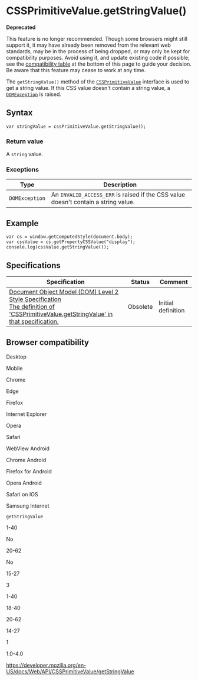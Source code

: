 # CSSPrimitiveValue.getStringValue()

**Deprecated**

This feature is no longer recommended. Though some browsers might still support it, it may have already been removed from the relevant web standards, may be in the process of being dropped, or may only be kept for compatibility purposes. Avoid using it, and update existing code if possible; see the [compatibility table](#browser_compatibility) at the bottom of this page to guide your decision. Be aware that this feature may cease to work at any time.

The `getStringValue()` method of the [`CSSPrimitiveValue`](../cssprimitivevalue) interface is used to get a string value. If this CSS value doesn't contain a string value, a [`DOMException`](../domexception) is raised.

## Syntax

    var stringValue = cssPrimitiveValue.getStringValue();

### Return value

A `string` value.

### Exceptions

<table><thead><tr class="header"><th><strong>Type</strong></th><th><strong>Description</strong></th></tr></thead><tbody><tr class="odd"><td><code>DOMException</code></td><td>An <code>INVALID_ACCESS_ERR</code> is raised if the CSS value doesn't contain a string value.</td></tr></tbody></table>

## Example

    var cs = window.getComputedStyle(document.body);
    var cssValue = cs.getPropertyCSSValue("display");
    console.log(cssValue.getStringValue());

## Specifications

<table><thead><tr class="header"><th>Specification</th><th>Status</th><th>Comment</th></tr></thead><tbody><tr class="odd"><td><a href="https://www.w3.org/TR/DOM-Level-2-Style/css.html#CSS-CSSPrimitiveValue-getStringValue">Document Object Model (DOM) Level 2 Style Specification<br />
<span class="small">The definition of 'CSSPrimitiveValue.getStringValue' in that specification.</span></a></td><td><span class="spec-obsolete">Obsolete</span></td><td>Initial definition</td></tr></tbody></table>

## Browser compatibility

Desktop

Mobile

Chrome

Edge

Firefox

Internet Explorer

Opera

Safari

WebView Android

Chrome Android

Firefox for Android

Opera Android

Safari on IOS

Samsung Internet

`getStringValue`

1-40

No

20-62

No

15-27

3

1-40

18-40

20-62

14-27

1

1.0-4.0

<a href="https://developer.mozilla.org/en-US/docs/Web/API/CSSPrimitiveValue/getStringValue" class="_attribution-link">https://developer.mozilla.org/en-US/docs/Web/API/CSSPrimitiveValue/getStringValue</a>
